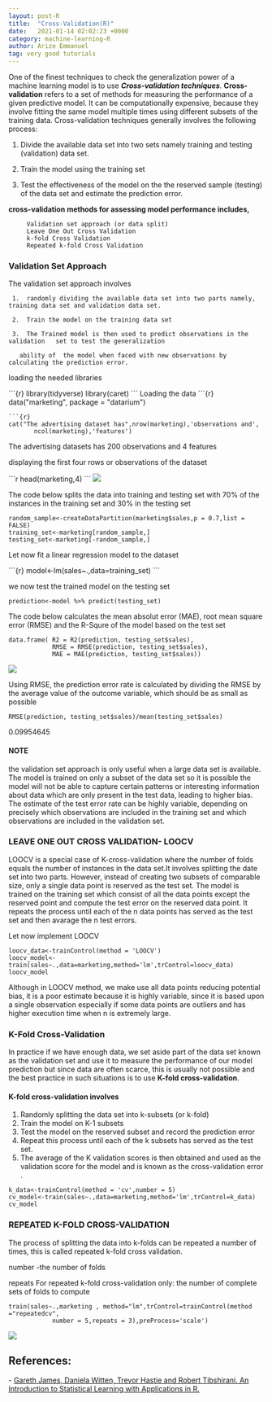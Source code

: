 ```yaml
---
layout: post-R
title:  "Cross-Validation(R)"
date:   2021-01-14 02:02:23 +0000
category: machine-learning-R
author: Arize Emmanuel
tag: very good tutorials
---
```


One of the finest techniques to check the generalization power of a machine learning model is to use ***Cross-validation techniques***. **Cross-validation** refers to a set of methods for measuring the performance of a given predictive model. It can be computationally expensive, because they involve fitting the same model multiple times using different subsets of the training data. Cross-validation techniques generally involves the following process:

1.  Divide the available data set into two sets namely training and testing (validation) data set.

2.  Train the model using the training set

3.  Test the effectiveness of the model on the the reserved sample (testing) of the data set and estimate the prediction error.

**cross-validation methods for assessing model performance includes,**

         Validation set approach (or data split)
         Leave One Out Cross Validation
         k-fold Cross Validation
         Repeated k-fold Cross Validation
         

<h3><b> Validation Set Approach</b></h3>
The validation set approach involves
         
     1.  randomly dividing the available data set into two parts namely,  training data set and validation data set.

     2.  Train the model on the training data set

     3.  The Trained model is then used to predict observations in the validation   set to test the generalization 
   
       ability of  the model when faced with new observations by calculating the prediction error.

<p> loading the needed libraries </p> 
```{r}
library(tidyverse)
library(caret)
```
Loading the data 
```{r}
data("marketing", package = "datarium")

```
```{r}
cat("The advertising dataset has",nrow(marketing),'observations and',
       ncol(marketing),'features')

```

The advertising datasets has 200 observations and 4 features

<p>displaying the first four rows or observations of the dataset</p>
```r
head(marketing,4)
```

<img class="w3-center" src="{{'/assets/images/R/crossvalidation/rmarketing.jpg' |relative_url}}">

<p> The code below splits the data into training and testing set with 70% of the instances in the training set and 30% in the testing set</p>

```{r}
random_sample<-createDataPartition(marketing$sales,p = 0.7,list = FALSE)
training_set<-marketing[random_sample,]
testing_set<-marketing[-random_sample,]
```

<p> Let now fit a linear regression model to the dataset</p>
```{r}
model<-lm(sales~.,data=training_set)
```

<p>we now test the trained model on the testing set</p>

```{r}
prediction<-model %>% predict(testing_set)
```

<p>The code below calculates the mean absolut error (MAE), root mean square error (RMSE) and the R-Squre of the model based on the test set</p>

```{r}
data.frame( R2 = R2(prediction, testing_set$sales),
            RMSE = RMSE(prediction, testing_set$sales),
            MAE = MAE(prediction, testing_set$sales))
```
<img class="w3-center" src="{{'/assets/images/R/crossvalidation/vterror.jpg' |relative_url}}">

Using RMSE, the prediction error rate is calculated by dividing the RMSE by the average value of the outcome variable, which should be as small as possible

```{r}
RMSE(prediction, testing_set$sales)/mean(testing_set$sales)
```
0.09954645



<h4><b> NOTE</b></h4>
the validation set approach is only useful when a large data set is available. The model is trained on only a subset of the data set so it is possible the model will not be able to capture certain patterns or interesting information about data which are only present in the test data, leading to higher bias. The estimate of the test error rate can be highly variable, depending on precisely which observations are included in the training set and which observations are included in the validation set.



<h3><b> LEAVE ONE OUT CROSS VALIDATION- LOOCV</b></h3>

LOOCV is a special case of K-cross-validation where the number of folds equals the number of instances in the data set.It involves splitting the date set into two parts. However, instead of creating two subsets of comparable size, only a single data point is reserved as the test set.
The model is trained on the training set which consist of all the data points except the reserved point and compute the test error on the reserved data point. It repeats the process until each of the n data points has served as the test set and then avarage the n test errors.


<p>Let now implement LOOCV</p>

```{r}
loocv_data<-trainControl(method = 'LOOCV')
loocv_model<-train(sales~.,data=marketing,method='lm',trControl=loocv_data)
loocv_model
```
Although in LOOCV method, we make use all data points reducing potential bias, it is a poor estimate because it is highly variable, since it is based upon a single observation especially if some data points are outliers and has higher execution time when n is extremely large.



<h3><b> K-Fold Cross-Validation</b></h3> 

In practice if we have enough data, we set aside part of the data set known as the validation set and use it to measure the performance of our model prediction but since data are often scarce, this is usually not possible and the best practice in such situations is to use **K-fold cross-validation**.

<h4><b>K-fold cross-validation involves</b></h4> 

1.  Randomly splitting the data set into k-subsets (or k-fold) 
2. Train the model on K-1  subsets
3. Test the model on the reserved subset and record the prediction error
4. Repeat this process until each of the k subsets has served as the test set.
5. The average of the K validation scores is then obtained and used as the validation score for the model and is known as the cross-validation error .

```{r}
k_data<-trainControl(method = 'cv',number = 5)
cv_model<-train(sales~.,data=marketing,method='lm',trControl=k_data)
cv_model
```


<h3><b>  REPEATED K-FOLD CROSS-VALIDATION</b></h3>

The process of splitting the data into k-folds can be repeated a number of times, this is called repeated k-fold cross validation.

number -the number of folds 

repeats	For repeated k-fold cross-validation only: the number of complete sets of folds to compute

```{r}
train(sales~.,marketing , method="lm",trControl=trainControl(method ="repeatedcv",
            number = 5,repeats = 3),preProcess='scale')
```
<img class="w3-center" src="{{'/assets/images/R/crossvalidation/repeatedcv.jpg' |relative_url}}">

<h2> References:</h2>
- <a href="https://www.springer.com/series/417" target="_blank"> 
Gareth James, Daniela Witten, Trevor Hastie and Robert Tibshirani. An Introduction to Statistical Learning  with Applications in R.</a><br>
